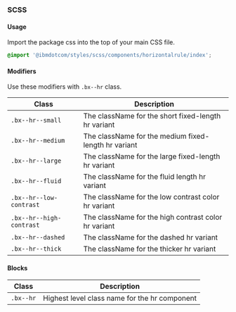 ### SCSS

#### Usage

Import the package css into the top of your main CSS file.

```css
@import '@ibmdotcom/styles/scss/components/horizontalrule/index';
```

#### Modifiers

Use these modifiers with `.bx--hr` class.

| Class                    | Description                                          |
| ------------------------ | ---------------------------------------------------- |
| `.bx--hr--small`         | The className for the short fixed-length hr variant  |
| `.bx--hr--medium`        | The className for the medium fixed-length hr variant |
| `.bx--hr--large`         | The className for the large fixed-length hr variant  |
| `.bx--hr--fluid`         | The className for the fluid length hr variant        |
| `.bx--hr--low-contrast`  | The className for the low contrast color hr variant  |
| `.bx--hr--high-contrast` | The className for the high contrast color hr variant |
| `.bx--hr--dashed`        | The className for the dashed hr variant              |
| `.bx--hr--thick`         | The className for the thicker hr variant             |

#### Blocks

| Class     | Description                                   |
| --------- | --------------------------------------------- |
| `.bx--hr` | Highest level class name for the hr component |
